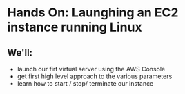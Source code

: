 # Hands On: Launghing an EC2 instance running Linux
We'll:
------

*   launch our firt virtual server using the AWS Console
*   get first high level approach to the various parameters
*   learn how to start / stop/ terminate our instance